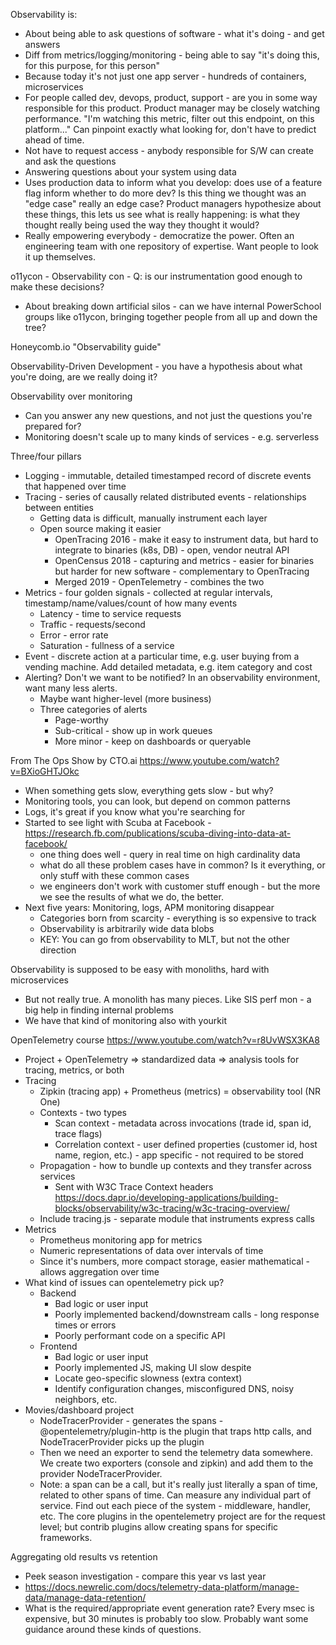 Observability is:
- About being able to ask questions of software - what it's doing - and get answers
- Diff from metrics/logging/monitoring - being able to say "it's doing this, for this purpose, for this person"
- Because today it's not just one app server - hundreds of containers, microservices
- For people called dev, devops, product, support - are you in some way responsible for this product. Product manager may be closely watching performance. "I'm watching this metric, filter out this endpoint, on this platform..." Can pinpoint exactly what looking for, don't have to predict ahead of time.
- Not have to request access - anybody responsible for S/W can create and ask the questions
- Answering questions about your system using data
- Uses production data to inform what you develop: does use of a feature flag inform whether to do more dev? Is this thing we thought was an "edge case" really an edge case? Product managers hypothesize about these things, this lets us see what is really happening: is what they thought really being used the way they thought it would?
- Really empowering everybody - democratize the power. Often an engineering team with one repository of expertise. Want people to look it up themselves.

o11ycon - Observability con - Q: is our instrumentation good enough to make these decisions?
- About breaking down artificial silos - can we have internal PowerSchool groups like o11ycon, bringing together people from all up and down the tree?

Honeycomb.io "Observability guide"

Observability-Driven Development - you have a hypothesis about what you're doing, are we really doing it?

Observability over monitoring
- Can you answer any new questions, and not just the questions you're prepared for?
- Monitoring doesn't scale up to many kinds of services - e.g. serverless

Three/four pillars
- Logging - immutable, detailed timestamped record of discrete events that happened over time
- Tracing - series of causally related distributed events - relationships between entities
  - Getting data is difficult, manually instrument each layer
  - Open source making it easier
    - OpenTracing 2016 - make it easy to instrument data, but hard to integrate to binaries (k8s, DB) - open, vendor neutral API
	- OpenCensus 2018 - capturing and metrics - easier for binaries but harder for new software - complementary to OpenTracing
	- Merged 2019 - OpenTelemetry - combines the two
- Metrics - four golden signals - collected at regular intervals, timestamp/name/values/count of how many events
  - Latency - time to service requests
  - Traffic - requests/second
  - Error - error rate
  - Saturation - fullness of a service
- Event - discrete action at a particular time, e.g. user buying from a vending machine. Add detailed metadata, e.g. item category and cost
- Alerting? Don't we want to be notified? In an observability environment, want many less alerts.
  - Maybe want higher-level (more business)
  - Three categories of alerts
    - Page-worthy
    - Sub-critical - show up in work queues
    - More minor - keep on dashboards or queryable

From The Ops Show by CTO.ai https://www.youtube.com/watch?v=BXioGHTJOkc
- When something gets slow, everything gets slow - but why?
- Monitoring tools, you can look, but depend on common patterns
- Logs, it's great if you know what you're searching for
- Started to see light with Scuba at Facebook - https://research.fb.com/publications/scuba-diving-into-data-at-facebook/ 
  - one thing does well - query in real time on high cardinality data
  - what do all these problem cases have in common? Is it everything, or only stuff with these common cases
  - we engineers don't work with customer stuff enough - but the more we see the results of what we do, the better. 
- Next five years: Monitoring, logs, APM monitoring disappear
  - Categories born from scarcity - everything is so expensive to track
  - Observability is arbitrarily wide data blobs
  - KEY: You can go from observability to MLT, but not the other direction

Observability is supposed to be easy with monoliths, hard with microservices
- But not really true. A monolith has many pieces. Like SIS perf mon - a big help in finding internal problems
- We have that kind of monitoring also with yourkit

OpenTelemetry course https://www.youtube.com/watch?v=r8UvWSX3KA8
- Project + OpenTelemetry => standardized data => analysis tools for tracing, metrics, or both
- Tracing
  - Zipkin (tracing app) + Prometheus (metrics) = observability tool (NR One)
  - Contexts - two types
    - Scan context - metadata across invocations (trade id, span id, trace flags)
    - Correlation context - user defined properties (customer id, host name, region, etc.) - app specific - not required to be stored
  - Propagation - how to bundle up contexts and they transfer across services
    - Sent with W3C Trace Context headers
      https://docs.dapr.io/developing-applications/building-blocks/observability/w3c-tracing/w3c-tracing-overview/
  - Include tracing.js - separate module that instruments express calls
- Metrics
  - Prometheus monitoring app for metrics
  - Numeric representations of data over intervals of time
  - Since it's numbers, more compact storage, easier mathematical - allows aggregation over time
- What kind of issues can opentelemetry pick up?
  - Backend
	- Bad logic or user input
    - Poorly implemented backend/downstream calls - long response times or errors
    - Poorly performant code on a specific API
  - Frontend
	- Bad logic or user input
	- Poorly implemented JS, making UI slow despite
	- Locate geo-specific slowness (extra context)
	- Identify configuration changes, misconfigured DNS, noisy neighbors, etc.
- Movies/dashboard project
  - NodeTracerProvider - generates the spans - @opentelemetry/plugin-http is the plugin that traps http calls, and NodeTracerProvider picks up the plugin
  - Then we need an exporter to send the telemetry data somewhere. We create two exporters (console and zipkin) and add them to the provider NodeTracerProvider.
  - Note: a span can be a call, but it's really just literally a span of time, related to other spans of time. Can measure any individual part of service. Find out each piece of the system - middleware, handler, etc. The core plugins in the opentelemetry project are for the request level; but contrib plugins allow creating spans for specific frameworks.

Aggregating old results vs retention
- Peek season investigation - compare this year vs last year
- https://docs.newrelic.com/docs/telemetry-data-platform/manage-data/manage-data-retention/
- What is the required/appropriate event generation rate? Every msec is expensive, but 30 minutes is probably too slow. Probably want some guidance around these kinds of questions.
